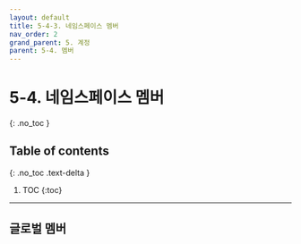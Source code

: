 ```yaml
---
layout: default
title: 5-4-3. 네임스페이스 멤버
nav_order: 2
grand_parent: 5. 계정
parent: 5-4. 멤버
---
```


# 5-4. 네임스페이스 멤버
{: .no_toc }

## Table of contents
{: .no_toc .text-delta }

1. TOC
{:toc}

---

## 글로벌 멤버

